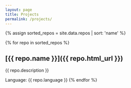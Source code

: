 ```yaml
---
layout: page
title: Projects
permalink: /projects/
---
```


{% assign sorted_repos = site.data.repos | sort: 'name' %}

{% for repo in sorted_repos %}
## [{{ repo.name }}]({{ repo.html_url }})

{{ repo.description }}

Language: {{ repo.language }}
{% endfor %}
